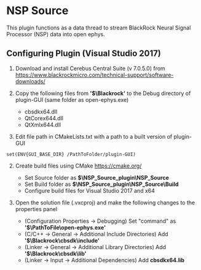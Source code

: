 # NSP Source
This plugin functions as a data thread to stream BlackRock Neural Signal Processor (NSP) data into open ephys. 

## Configuring Plugin (Visual Studio 2017)
1) Download and install Cerebus Central Suite (v 7.0.5.0) from https://www.blackrockmicro.com/technical-support/software-downloads/

2) Copy the following files from **'$\Blackrock'** to the Debug directory of plugin-GUI (same folder as open-ephys.exe) 
	- cbsdkx64.dll
	- QtCorex644.dll
	- QtXmlx644.dll


3) Edit file path in CMakeLists.txt with a path to a built version of plugin-GUI
```
set(ENV{GUI_BASE_DIR} /PathToFolder/plugin-GUI)
````
2) Create build files using CMake https://cmake.org/
	- Set Source folder as **$\NSP_Source_plugin\NSP_Source**
	- Set Build folder as **$\NSP_Source_plugin\NSP_Source\Build**
	- Configure build files for Visual Studio 2017 and x64 

5) Open the solution file (.vxcproj) and make the following changes to the properties panel
	- (Configuration Properties -> Debugging) Set "command" as **'$\PathToFile\open-ephys.exe'**
	- (C/C++ -> General -> Additional Include Directories) Add **'$\Blackrock\cbsdk\include'**
	- (Linker -> General -> Additional Library Directories) Add **'$\Blackrock\cbsdk\lib'**
	- (Linker -> Input -> Additional Dependencies) Add **cbsdkx64.lib**
